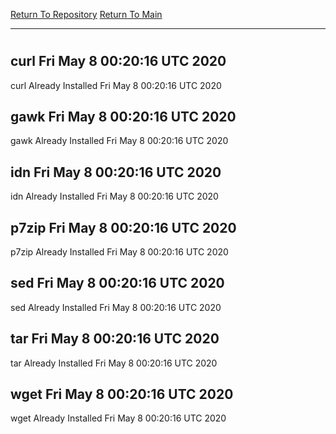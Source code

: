 [Return To Repository](https://github.com/deathbybandaid/piholeparser/)
[Return To Main](https://github.com/deathbybandaid/piholeparser/blob/master/RecentRunLogs/Mainlog.md)
____________________________________
# 
## curl Fri May  8 00:20:16 UTC 2020
curl Already Installed Fri May  8 00:20:16 UTC 2020
## gawk Fri May  8 00:20:16 UTC 2020
gawk Already Installed Fri May  8 00:20:16 UTC 2020
## idn Fri May  8 00:20:16 UTC 2020
idn Already Installed Fri May  8 00:20:16 UTC 2020
## p7zip Fri May  8 00:20:16 UTC 2020
p7zip Already Installed Fri May  8 00:20:16 UTC 2020
## sed Fri May  8 00:20:16 UTC 2020
sed Already Installed Fri May  8 00:20:16 UTC 2020
## tar Fri May  8 00:20:16 UTC 2020
tar Already Installed Fri May  8 00:20:16 UTC 2020
## wget Fri May  8 00:20:16 UTC 2020
wget Already Installed Fri May  8 00:20:16 UTC 2020
